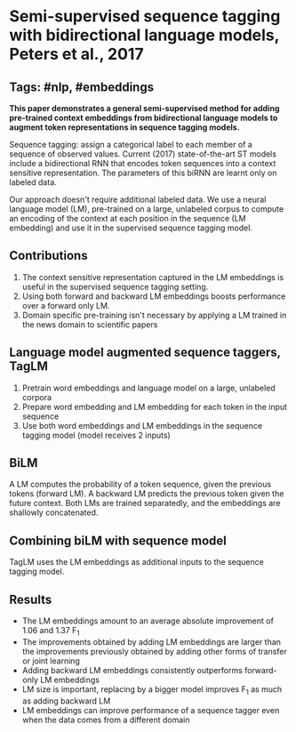 # Semi-supervised sequence tagging with bidirectional language models, Peters et al., 2017

## Tags: \#nlp, \#embeddings

**This paper demonstrates a general semi-supervised method for adding pre-trained context embeddings from bidirectional language models to augment token representations in sequence tagging models.**

Sequence tagging: assign a categorical label to each member of a sequence of observed values. Current (2017) state-of-the-art ST models include a bidirectional RNN that encodes token sequences into a context sensitive representation. The parameters of this biRNN are learnt only on labeled data.

Our approach doesn't require additional labeled data. We use a neural language model (LM), pre-trained on a large, unlabeled corpus to compute an encoding of the context at each position in the sequence (LM embedding) and use it in the supervised sequence tagging model.

## Contributions

1. The context sensitive representation captured in the LM embeddings is useful in the supervised sequence tagging setting.
2. Using both forward and backward LM embeddings boosts performance over a forward only LM.
3. Domain specific pre-training isn't necessary by applying a LM trained in the news domain to scientific papers

## Language model augmented sequence taggers, **TagLM**

1. Pretrain word embeddings and language model on a large, unlabeled corpora
2. Prepare word embedding and LM embedding for each token in the input sequence
3. Use both word embeddings and LM embeddings in the sequence tagging model (model receives 2 inputs)

## BiLM

A LM computes the probability of a token sequence, given the previous tokens (forward LM). A backward LM predicts the previous token given the future context. Both LMs are trained separatedly, and the embeddings are shallowly concatenated.

## Combining biLM with sequence model

TagLM uses the LM embeddings as additional inputs to the sequence tagging model.

## Results

* The LM embeddings amount to an average absolute improvement of 1.06 and 1.37 F<sub>1</sub>
* The improvements obtained by adding LM embeddings are larger than the improvements previously obtained by adding other forms of transfer or joint learning
* Adding backward LM embeddings consistently outperforms forward-only LM embeddings
* LM size is important, replacing by a bigger model improves F<sub>1</sub> as much as adding backward LM
* LM embeddings can improve performance of a sequence tagger even when the data comes from a different domain
